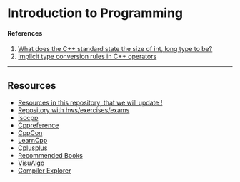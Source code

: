 Introduction to Programming
===========================


#### References

1.  [What does the C++ standard state the size of int, long type to
    be?](http://stackoverflow.com/questions/589575/what-does-the-c-standard-state-the-size-of-int-long-type-to-be)
2.  [Implicit type conversion rules in C++
    operators](http://stackoverflow.com/questions/5563000/implicit-type-conversion-rules-in-c-operators)

* * * * *

Resources
---------

-   [Resources in this repository, that we will update !](https://github.com/fmi-lab/up-2017-inf-group4/tree/master/Resources)
-   [Repository with hws/exercises/exams](https://github.com/fmi-lab/up-group5)
-   [Isocpp](https://isocpp.org/)
-   [Cppreference](http://en.cppreference.com/w/)
-   [CppCon](https://www.youtube.com/user/CppCon)
-   [LearnCpp](http://www.learncpp.com/)
-   [Cplusplus](http://www.cplusplus.com/)
-   [Recommended Books](https://stackoverflow.com/questions/388242/the-definitive-c-book-guide-and-list)
-   [VisuAlgo](http://visualgo.net/)
-   [Compiler Explorer](https://godbolt.org/)


